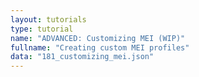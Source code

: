 ```yaml
---
layout: tutorials
type: tutorial
name: "ADVANCED: Customizing MEI (WIP)"
fullname: "Creating custom MEI profiles"
data: "181_customizing_mei.json"
---
```

